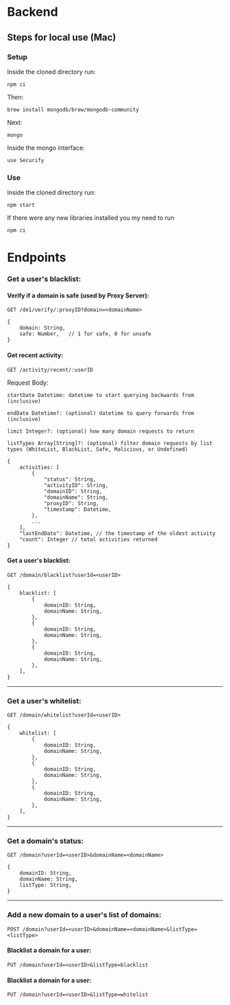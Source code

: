 # Backend

## Steps for local use (Mac)

### Setup

Inside the cloned directory run:

```
npm ci
```

Then:

```
brew install mongodb/brew/mongodb-community
```

Next:

```
mongo
```

Inside the mongo interface:

```
use Securify
```

### Use

Inside the cloned directory run:

```
npm start
```

If there were any new libraries installed you my need to run

```
npm ci
```

# Endpoints

### Get a user's blacklist:

#### Verify if a domain is safe (used by Proxy Server):
`GET /de1/verify/:proxyID?domain=<domainName>`

```
{    
    domain: String,
    safe: Number,   // 1 for safe, 0 for unsafe
}
```

#### Get recent activity:
`GET /activity/recent/:userID`

Request Body:

`startDate Datetime: datetime to start querying backwards from (inclusive)`

`endDate Datetime?: (optional) datetime to query forwards from (inclusive)`

`limit Integer?: (optional) how many domain requests to return`

`listTypes Array[String]?: (optional) filter domain requests by list types (WhiteList, BlackList, Safe, Malicious, or Undefined)`

```
{
    activities: [
        {
            "status": String,
            "activityID": String,
            "domainID": String,
            "domainName": String,
            "proxyID": String,
            "timestamp": Datetime,
        },
        ...
    ],
    "lastEndDate": Datetime, // the timestamp of the oldest activity
    "count": Integer // total activities returned
}
```

#### Get a user's blacklist:
`GET /domain/blacklist?userId=<userID>`

```
{
    blacklist: [
        {
            domainID: String,
            domainName: String,
        },
        {
            domainID: String,
            domainName: String,
        },
        {
            domainID: String,
            domainName: String,
        },
    ],
}
```
---
### Get a user's whitelist:

`GET /domain/whitelist?userId=<userID>`

```
{
    whitelist: [
        {
            domainID: String,
            domainName: String,
        },
        {
            domainID: String,
            domainName: String,
        },
        {
            domainID: String,
            domainName: String,
        },
    ],
}
```
---
### Get a domain's status:

`GET /domain?userId=<userID>&domainName=<domainName>`

```
{
    domainID: String,
    domainName: String,
    listType: String,
}
```
---
### Add a new domain to a user's list of domains:

`POST /domain?userId=<userID>&domainName=<domainName>&listType=<listType>`

#### Blacklist a domain for a user:

`PUT /domain?userId=<userID>&listType=blacklist`

#### Blacklist a domain for a user:

`PUT /domain?userId=<userID>&listType=whitelist`


